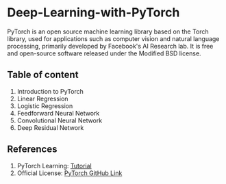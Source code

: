 # Deep-Learning-with-PyTorch
PyTorch is an open source machine learning library based on the Torch library, used for applications such as computer vision and natural language processing, primarily developed by Facebook's AI Research lab. It is free and open-source software released under the Modified BSD license.


## Table of content
1. Introduction to PyTorch
2. Linear Regression
3. Logistic Regression
4. Feedforward Neural Network
5. Convolutional Neural Network
6. Deep Residual Network


## References
1. PyTorch Learning: [Tutorial](https://pytorch.org/tutorials/recipes/recipes_index.html)
2. Official License: [PyTorch GitHub Link](https://github.com/pytorch)
